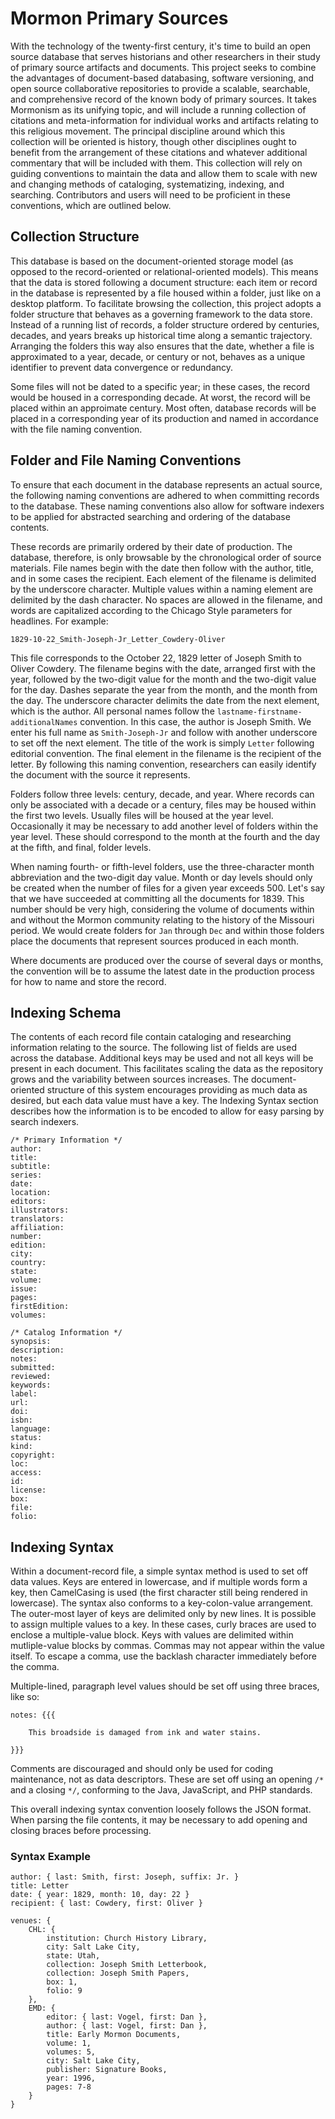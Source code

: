 # Mormon Primary Sources

With the technology of the twenty-first century, it's time to build an open source database that serves historians and other researchers in their study of primary source artifacts and documents. This project seeks to combine the advantages of document-based databasing, software versioning, and open source collaborative repositories to provide a scalable, searchable, and comprehensive record of the known body of primary sources. It takes Mormonism as its unifying topic, and will include a running collection of citations and meta-information for individual works and artifacts relating to this religious movement. The principal discipline around which this collection will be oriented is history, though other disciplines ought to benefit from the arrangement of these citations and whatever additional commentary that will be included with them. This collection will rely on guiding conventions to maintain the data and allow them to scale with new and changing methods of cataloging, systematizing, indexing, and searching. Contributors and users will need to be proficient in these conventions, which are outlined below.

## Collection Structure

This database is based on the document-oriented storage model (as opposed to the record-oriented or relational-oriented models). This means that the data is stored following a document structure: each item or record in the database is represented by a file housed within a folder, just like on a desktop platform. To facilitate browsing the collection, this project adopts a folder structure that behaves as a governing framework to the data store. Instead of a running list of records, a folder structure ordered by centuries, decades, and years breaks up historical time along a semantic trajectory. Arranging the folders this way also ensures that the date, whether a file is approximated to a year, decade, or century or not, behaves as a unique identifier to prevent data convergence or redundancy.

Some files will not be dated to a specific year; in these cases, the record would be housed in a corresponding decade. At worst, the record will be placed within an approimate century. Most often, database records will be placed in a corresponding year of its production and named in accordance with the file naming convention.

## Folder and File Naming Conventions

To ensure that each document in the database represents an actual source, the following naming conventions are adhered to when committing records to the database. These naming conventions also allow for software indexers to be applied for abstracted searching and ordering of the database contents.

These records are primarily ordered by their date of production. The database, therefore, is only browsable by the chronological order of source materials. File names begin with the date then follow with the author, title, and in some cases the recipient. Each element of the filename is delimited by the underscore character. Multiple values within a naming element are delimited by the dash character. No spaces are allowed in the filename, and words are capitalized according to the Chicago Style parameters for headlines. For example:

`1829-10-22_Smith-Joseph-Jr_Letter_Cowdery-Oliver`

This file corresponds to the October 22, 1829 letter of Joseph Smith to Oliver Cowdery. The filename begins with the date, arranged first with the year, followed by the two-digit value for the month and the two-digit value for the day. Dashes separate the year from the month, and the month from the day. The underscore character delimits the date from the next element, which is the author. All personal names follow the `lastname-firstname-additionalNames` convention. In this case, the author is Joseph Smith. We enter his full name as `Smith-Joseph-Jr` and follow with another underscore to set off the next element. The title of the work is simply `Letter` following editorial convention. The final element in the filename is the recipient of the letter. By following this naming convention, researchers can easily identify the document with the source it represents.

Folders follow three levels: century, decade, and year. Where records can only be associated with a decade or a century, files may be housed within the first two levels. Usually files will be housed at the year level. Occasionally it may be necessary to add another level of folders within the year level. These should correspond to the month at the fourth and the day at the fifth, and final, folder levels.

When naming fourth- or fifth-level folders, use the three-character month abbreviation and the two-digit day value. Month or day levels should only be created when the number of files for a given year exceeds 500. Let's say that we have succeeded at committing all the documents for 1839. This number should be very high, considering the volume of documents within and without the Mormon community relating to the history of the Missouri period. We would create folders for `Jan` through `Dec` and within those folders place the documents that represent sources produced in each month.

Where documents are produced over the course of several days or months, the convention will be to assume the latest date in the production process for how to name and store the record.

## Indexing Schema

The contents of each record file contain cataloging and researching information relating to the source. The following list of fields are used across the database. Additional keys may be used and not all keys will be present in each document. This facilitates scaling the data as the repository grows and the variability between sources increases. The document-oriented structure of this system encourages providing as much data as desired, but each data value must have a key. The Indexing Syntax section describes how the information is to be encoded to allow for easy parsing by search indexers.

    /* Primary Information */
    author:
    title:
    subtitle:
    series:
    date:
    location:
    editors:
    illustrators:
    translators:
    affiliation:
    number:
    edition:
    city:
    country:
    state:
    volume:
    issue:
    pages:
    firstEdition:
    volumes:
    
    /* Catalog Information */
    synopsis:
    description:
    notes:
    submitted:
    reviewed:
    keywords:
    label:
    url:
    doi:
    isbn:
    language:
    status:
    kind:
    copyright:
    loc:
    access:
    id:
    license:
    box:
    file:
    folio:

## Indexing Syntax

Within a document-record file, a simple syntax method is used to set off data values. Keys are entered in lowercase, and if multiple words form a key, then CamelCasing is used (the first character still being rendered in lowercase). The syntax also conforms to a key-colon-value arrangement. The outer-most layer of keys are delimited only by new lines. It is possible to assign multiple values to a key. In these cases, curly braces are used to enclose a multiple-value block. Keys with values are delimited within mutliple-value blocks by commas. Commas may not appear within the value itself. To escape a comma, use the backlash character immediately before the comma.

Multiple-lined, paragraph level values should be set off using three braces, like so:

    notes: {{{
    	
    	This broadside is damaged from ink and water stains.
    	
    }}}

Comments are discouraged and should only be used for coding maintenance, not as data descriptors. These are set off using an opening `/*` and a closing `*/`, conforming to the Java, JavaScript, and PHP standards.

This overall indexing syntax convention loosely follows the JSON format. When parsing the file contents, it may be necessary to add opening and closing braces before processing.

### Syntax Example

    author: { last: Smith, first: Joseph, suffix: Jr. }
    title: Letter
    date: { year: 1829, month: 10, day: 22 }
    recipient: { last: Cowdery, first: Oliver }
    
    venues: {
        CHL: {
        	institution: Church History Library,
        	city: Salt Lake City,
        	state: Utah,
        	collection: Joseph Smith Letterbook,
        	collection: Joseph Smith Papers,
        	box: 1,
        	folio: 9
        },
        EMD: {
        	editor: { last: Vogel, first: Dan },
        	author: { last: Vogel, first: Dan },
        	title: Early Mormon Documents,
        	volume: 1,
        	volumes: 5,
        	city: Salt Lake City,
        	publisher: Signature Books,
        	year: 1996,
        	pages: 7-8
        }
    }

